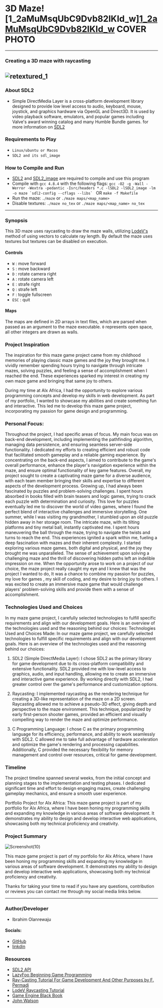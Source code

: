 # 3D Maze![1_2aMuMsqUbC9Dvb82lKId_w][1_2aMuMsqUbC9Dvb82lKId_w](https://github.com/Atoyebi-410/The_Maze_Project/blob/master/images/1_2aMuMsqUbC9Dvb82lKId_w.jpg) COVER PHOTO
-----

### Creating a 3D maze with raycasting
![retextured_1](https://github.com/Atoyebi-410/The_Maze_Project/blob/master/images/retextured_1.png)
-----

### About SDL2
- Simple DirectMedia Layer is a cross-platform development library designed to provide low level access to audio, keyboard, mouse, joystick, and graphics hardware via OpenGL and Direct3D. It is used by video playback software, emulators, and popular games including Valve's award winning catalog and many Humble Bundle games. for more information on [SDL2](https://wiki.libsdl.org/SDL2/FrontPage)

### Requirements to Play
- `Linux/ubuntu or Macos`
- `SDL2 and its sdl_image`

### How to Compile and Run
- [SDL2](https://www.libsdl.org/download-2.0.php) and [SDL2_image](https://www.libsdl.org/projects/SDL_image/) are required to compile and use this program
- Compile with `gcc 4.8.4` with the following flags:
    ``gcc -O2 -g -Wall -Werror -Wextra -pedantic -Isrc/headers *.c -lSDL2 -lSDL2_image -lm -o maze `sdl2-config --cflags --libs` `` OR `make -f Makefile`
- Run the maze: `./maze` or `./maze maps/<map_name>`
- Disable textures: `./maze no_tex` or `./maze maps/<map_name> no_tex`

-----

### Synopsis
This 3D maze uses raycasting to draw the maze walls, utilizing [LodeV's](http://lodev.org/cgtutor/raycasting.html) method of using vectors to calculate ray length. By default the maze uses textures but textures can be disabled on execution.

#### Controls
- `W` : move forward
- `S` : move backward
- `D` : rotate camera right
- `A` : rotate camera left
- `E` : strafe right
- `Q` : strafe left
- `F` : toggle fullscreen
- `ESC` : quit

#### Maps
The maps are defined in 2D arrays in text files, which are parsed when passed as an argument to the maze executable. `0` represents open space, all other integers are drawn as walls.

### Project Inspiration
The inspiration for this maze game project came from my childhood memories of playing classic maze games and the joy they brought me. I vividly remember spending hours trying to navigate through intricate mazes, solving puzzles, and feeling a sense of accomplishment when I reached the end. These experiences sparked my interest in creating my own maze game and bringing that same joy to others.

During my time at Alx Africa, I had the opportunity to explore various programming concepts and develop my skills in web development. As part of my portfolio, I wanted to showcase my abilities and create something fun and interactive. This led me to develop this maze game project, incorporating my passion for game design and programming.

### Personal Focus:
Throughout the project, I had specific areas of focus. My main focus was on back-end development, including implementing the pathfinding algorithm, managing data persistence, and ensuring seamless server-side functionality. I dedicated my efforts to creating efficient and robust code that facilitated smooth gameplay and a reliable gaming experience. By concentrating on the back-end aspects, I aimed to contribute to the game's overall performance, enhance the player's navigation experience within the maze, and ensure optimal functionality of key game features.
Overall, my project sought to create a captivating maze game for a diverse audience, with each team member bringing their skills and expertise to different aspects of the development process.
Growing up, I had always been fascinated by puzzles and problem-solving challenges. I spent hours absorbed in books filled with brain teasers and logic games, trying to crack each puzzle with determination and curiosity. This love for puzzles eventually led me to discover the world of video games, where I found the perfect blend of interactive challenges and immersive storytelling.
One summer, while I was visiting my grandmother, I stumbled upon an old puzzle hidden away in her storage room. The intricate maze, with its tilting platforms and tiny metal ball, instantly captivated me. I spent hours maneuvering the ball through the maze, trying to navigate the twists and turns to reach the end.
This experiences ignited a spark within me, fueling a deep fascination with mazes and their inherent complexity. I started exploring various maze games, both digital and physical, and the joy they brought me was unparalleled. The sense of achievement upon solving a challenging maze and the thrill of discovering hidden paths left an indelible impression on me.
When the opportunity arose to work on a project of our choice, the maze project really caught my eye and I knew that was the project I wanted to do, It was a chance to combine my passion for puzzles, my love for games , my skill of coding, and my desire to bring joy to others. I was excited to create an immersive maze game that would challenge players' problem-solving skills and provide them with a sense of accomplishment.

### Technologies Used and Choices
In my maze game project, I carefully selected technologies to fulfill specific requirements and align with our development goals. Here is an overview of the technologies used and the reasoning behind our choices:
Technologies Used and Choices Made: In our maze game project, we carefully selected technologies to fulfill specific requirements and align with our development goals. Here is an overview of the technologies used and the reasoning behind our choices:

1. SDL2 (Simple DirectMedia Layer):
I chose SDL2 as the primary library for game development due to its cross-platform compatibility and extensive functionality.
SDL2 provided me with low-level access to graphics, audio, and input handling, allowing me to create an immersive and interactive game experience.
By working directly with SDL2, I had greater control over the game's performance and customization options.

2. Raycasting:
I implemented raycasting as the rendering technique for creating a 3D-like representation of the maze on a 2D screen.
Raycasting allowed me to achieve a pseudo-3D effect, giving depth and perspective to the maze environment.
This technique, popularized by early first-person shooter games, provided an efficient and visually compelling way to render the maze and optimize performance.

3. C Programming Language:
I chose C as the primary programming language for its efficiency, performance, and ability to work seamlessly with SDL2.
C allowed me to take full advantage of hardware acceleration and optimize the game's rendering and processing capabilities.
Additionally, C provided the necessary flexibility for memory management and control over resources, critical for game development.

### Timeline
The project timeline spanned several weeks, from the initial concept and planning stages to the implementation and testing phases. I dedicated significant time and effort to design engaging mazes, create challenging gameplay mechanics, and ensure a smooth user experience.

Portfolio Project for Alx Africa:
This maze game project is part of my portfolio for Alx Africa, where I have been honing my programming skills and expanding my knowledge in various areas of software development. It demonstrates my ability to design and develop interactive web applications, showcasing both my technical proficiency and creativity.

### Project Summary

![Screenshot(10)](https://github.com/Atoyebi-410/The_Maze_Project/blob/master/images/Screenshot(10).png)

This maze game project is part of my portfolio for Alx Africa, where I have been honing my programming skills and expanding my knowledge in various areas of software development. It demonstrates my ability to design and develop interactive web applications, showcasing both my technical proficiency and creativity. 

Thanks for taking your time to read if you have any questions, contribution or reviews you can contact me through my social media links below.


-----

### Author/Developer
- Ibrahim Olanrewaju
#### Socials:
- [GitHub](https://github.com/Atoyebi-410)
- [linkdin](www.linkedin.com/in/olanrewaju-ibrahim-atoyebi-3084b060)


### Resources
- [SDL2 API](https://wiki.libsdl.org/CategoryAPI)
- [LazyFoo Beginning Game Programming](http://lazyfoo.net/tutorials/SDL/index.php)
- [Ray-Casting Tutorial For Game Development And Other Purposes by F. Permadi](http://permadi.com/1996/05/ray-casting-tutorial-table-of-contents/)
- [LodeV Raycasting Tutorial](http://lodev.org/cgtutor/raycasting.html)
- [Game Engine Black Book](https://www.amazon.com/Game-Engine-Black-Book-Wolfenstein/dp/1539692876)
- [John Watson](https://www.youtube.com/@johnwatson2675/streams)